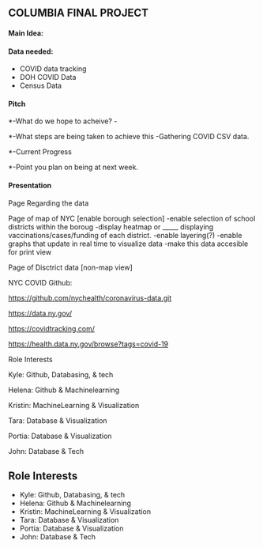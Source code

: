 ## **COLUMBIA FINAL PROJECT**

#### Main Idea:

#### Data needed: 

  * COVID data tracking 
  * DOH COVID Data
  * Census Data

#### Pitch 

  *-What do we hope to acheive? -

  *-What steps are being taken to achieve this -Gathering COVID CSV data.

  *-Current Progress

  *-Point you plan on being at next week.

#### Presentation

Page Regarding the data

Page of map of NYC [enable borough selection] -enable selection of school districts within the boroug -display heatmap or _____ displaying vaccinations/cases/funding of each district. -enable layering(?) -enable graphs that update in real time to visualize data -make this data accesible for print view

Page of Disctrict data [non-map view]

NYC COVID Github:

https://github.com/nychealth/coronavirus-data.git

https://data.ny.gov/

https://covidtracking.com/

https://health.data.ny.gov/browse?tags=covid-19

Role Interests

Kyle: Github, Databasing, & tech

Helena: Github & Machinelearning

Kristin: MachineLearning & Visualization

Tara: Database & Visualization

Portia: Database & Visualization

John: Database & Tech


## Role Interests

* Kyle: Github, Databasing, & tech
* Helena: Github & Machinelearning
* Kristin: MachineLearning & Visualization
* Tara: Database & Visualization
* Portia: Database & Visualization
* John: Database & Tech

